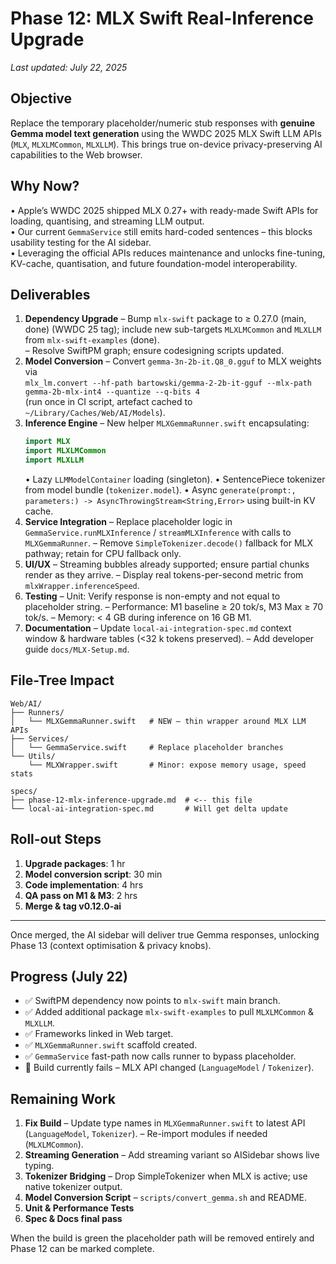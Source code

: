 # Phase 12: MLX Swift Real-Inference Upgrade

_Last updated: July 22, 2025_

## Objective
Replace the temporary placeholder/numeric stub responses with **genuine Gemma model text generation** using the WWDC 2025 MLX Swift LLM APIs (`MLX`, `MLXLMCommon`, `MLXLLM`). This brings true on-device privacy-preserving AI capabilities to the Web browser.

## Why Now?
• Apple’s WWDC 2025 shipped MLX 0.27+ with ready-made Swift APIs for loading, quantising, and streaming LLM output.<br>• Our current `GemmaService` still emits hard-coded sentences – this blocks usability testing for the AI sidebar.<br>• Leveraging the official APIs reduces maintenance and unlocks fine-tuning, KV-cache, quantisation, and future foundation-model interoperability.

## Deliverables
1. **Dependency Upgrade**
   – Bump `mlx-swift` package to ≥ 0.27.0 (main, done)  (WWDC 25 tag); include new sub-targets `MLXLMCommon` and `MLXLLM` from `mlx-swift-examples` (done).<br>   – Resolve SwiftPM graph; ensure codesigning scripts updated.
2. **Model Conversion**
   – Convert `gemma-3n-2b-it.Q8_0.gguf` to MLX weights via   
     `mlx_lm.convert --hf-path bartowski/gemma-2-2b-it-gguf --mlx-path gemma-2b-mlx-int4 --quantize --q-bits 4`  
     (run once in CI script, artefact cached to `~/Library/Caches/Web/AI/Models`).
3. **Inference Engine**
   – New helper `MLXGemmaRunner.swift` encapsulating:
     ```swift
     import MLX
     import MLXLMCommon
     import MLXLLM
     ```
     • Lazy `LLMModelContainer` loading (singleton).
     • SentencePiece tokenizer from model bundle (`tokenizer.model`).
     • Async `generate(prompt:, parameters:) -> AsyncThrowingStream<String,Error>` using built-in KV cache.
4. **Service Integration**
   – Replace placeholder logic in `GemmaService.runMLXInference` / `streamMLXInference` with calls to `MLXGemmaRunner`.
   – Remove `SimpleTokenizer.decode()` fallback for MLX pathway; retain for CPU fallback only.
5. **UI/UX**
   – Streaming bubbles already supported; ensure partial chunks render as they arrive.
   – Display real tokens-per-second metric from `mlxWrapper.inferenceSpeed`.
6. **Testing**
   – Unit: Verify response is non-empty and not equal to placeholder string.
   – Performance: M1 baseline ≥ 20 tok/s, M3 Max ≥ 70 tok/s.
   – Memory: < 4 GB during inference on 16 GB M1.
7. **Documentation**
   – Update `local-ai-integration-spec.md` context window & hardware tables (<32 k tokens preserved).
   – Add developer guide `docs/MLX-Setup.md`.

## File-Tree Impact
```
Web/AI/
├── Runners/
│   └── MLXGemmaRunner.swift   # NEW – thin wrapper around MLX LLM APIs
├── Services/
│   └── GemmaService.swift     # Replace placeholder branches
└── Utils/
    └── MLXWrapper.swift       # Minor: expose memory usage, speed stats

specs/
├── phase-12-mlx-inference-upgrade.md  # <-- this file
└── local-ai-integration-spec.md       # Will get delta update
```

## Roll-out Steps
1. **Upgrade packages**: 1 hr
2. **Model conversion script**: 30 min
3. **Code implementation**: 4 hrs
4. **QA pass on M1 & M3**: 2 hrs
5. **Merge & tag v0.12.0-ai**

---
Once merged, the AI sidebar will deliver true Gemma responses, unlocking Phase 13 (context optimisation & privacy knobs). 

## Progress (July 22)
- ✅ SwiftPM dependency now points to `mlx-swift` main branch.
- ✅ Added additional package `mlx-swift-examples` to pull `MLXLMCommon` & `MLXLLM`.
- ✅ Frameworks linked in Web target.
- ✅ `MLXGemmaRunner.swift` scaffold created.
- ✅ `GemmaService` fast-path now calls runner to bypass placeholder.
- 🔄 Build currently fails – MLX API changed (`LanguageModel` / `Tokenizer`).

## Remaining Work
1. **Fix Build**
   – Update type names in `MLXGemmaRunner.swift` to latest API (`LanguageModel`, `Tokenizer`).
   – Re-import modules if needed (`MLXLMCommon`).
2. **Streaming Generation**
   – Add streaming variant so AISidebar shows live typing.
3. **Tokenizer Bridging**
   – Drop SimpleTokenizer when MLX is active; use native tokenizer output.
4. **Model Conversion Script**
   – `scripts/convert_gemma.sh` and README.
5. **Unit & Performance Tests**
6. **Spec & Docs final pass**

When the build is green the placeholder path will be removed entirely and Phase 12 can be marked complete. 